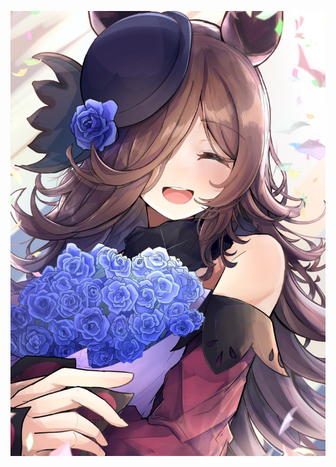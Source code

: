 ![rice_shower](./assets/__rice_shower_umamusume_drawn_by_yu_muge__ddd207e568653899351f4b4fad3e75ec.jpg)